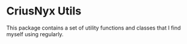 # CriusNyx Utils

This package contains a set of utility functions and classes that I find myself using regularly.
